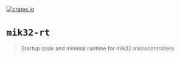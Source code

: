 [![crates.io](https://img.shields.io/crates/d/mik32-rt.svg)](https://crates.io/crates/mik32-rt)

# `mik32-rt`

> Startup code and minimal runtime for mik32 microcontrollers

